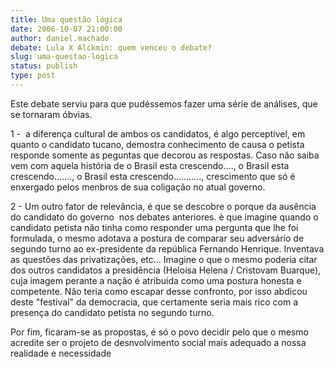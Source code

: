 ```yaml
---
title: Uma questão lógica
date: 2006-10-07 21:00:00
author: daniel.machado
debate: Lula X Alckmin: quem venceu o debate?
slug: uma-questao-logica
status: publish 
type: post
---
```


Este debate serviu para que pudéssemos fazer uma série de análises, que se tornaram óbvias.


1 -  a diferença cultural de ambos os candidatos, é algo perceptível, em quanto o candidato tucano, demostra conhecimento de causa o petista responde somente as peguntas que decorou as respostas. Caso não saiba vem com aquela história de o Brasil esta crescendo...., o Brasil esta crescendo......., o Brasil esta crescendo..........., crescimento que só é enxergado pelos menbros de sua coligação no atual governo.


2 - Um outro fator de relevância, é que se descobre o porque da ausência do candidato do governo  nos debates anteriores. è que imagine quando o candidato petista não tinha como responder uma pergunta que lhe foi formulada, o mesmo adotava a postura de comparar seu adversário de segundo turno ao ex-presidente da república Fernando Henrique. Inventava as questões das privatizações, etc... Imagine o que o mesmo poderia citar dos outros candidatos a presidência (Heloísa Helena / Cristovam Buarque), cuja imagem perante a nação é atribuida como uma postura honesta e competente. Não teria como escapar desse confronto, por isso abdicou deste "festival" da democracia, que certamente seria mais rico com a presença do candidato petista no segundo turno.


Por fim, ficaram-se as propostas, é só o povo decidir pelo que o mesmo acredite ser o projeto de desnvolvimento social mais adequado a nossa realidade e necessidade


